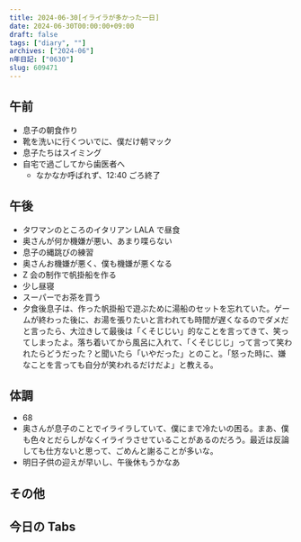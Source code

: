 ```yaml
---
title: 2024-06-30[イライラが多かった一日]
date: 2024-06-30T00:00:00+09:00
draft: false
tags: ["diary", ""]
archives: ["2024-06"]
n年日記: ["0630"]
slug: 609471
---
```


## 午前

- 息子の朝食作り
- 靴を洗いに行くついでに、僕だけ朝マック
- 息子たちはスイミング
- 自宅で過ごしてから歯医者へ
  - なかなか呼ばれず、12:40 ごろ終了

## 午後

- タワマンのところのイタリアン LALA で昼食
- 奥さんが何か機嫌が悪い、あまり喋らない
- 息子の縄跳びの練習
- 奥さんお機嫌が悪く、僕も機嫌が悪くなる
- Z 会の制作で帆掛船を作る
- 少し昼寝
- スーパーでお茶を買う
- 夕食後息子は、作った帆掛船で遊ぶために湯船のセットを忘れていた。ゲームが終わった後に、お湯を張りたいと言われても時間が遅くなるのでダメだと言ったら、大泣きして最後は「くそじじい」的なことを言ってきて、笑ってしまったよ。落ち着いてから風呂に入れて、「くそじじじ」って言って笑われたらどうだった？と聞いたら「いやだった」とのこと。「怒った時に、嫌なことを言っても自分が笑われるだけだよ」と教える。

## 体調

- 68
- 奥さんが息子のことでイライラしていて、僕にまで冷たいの困る。まあ、僕も色々とだらしがなくイライラさせていることがあるのだろう。最近は反論しても仕方ないと思って、ごめんと謝ることが多いな。
- 明日子供の迎えが早いし、午後休もうかなあ

## その他

## 今日の Tabs
